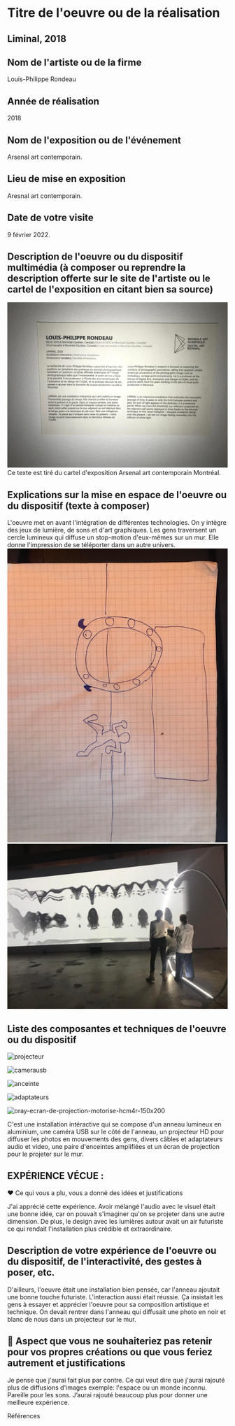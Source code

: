 # Titre de l'oeuvre ou de la réalisation
## Liminal, 2018

## Nom de l'artiste ou de la firme
Louis-Philippe Rondeau

## Année de réalisation
2018

## Nom de l'exposition ou de l'événement
Arsenal art contemporain.

## Lieu de mise en exposition
Aresnal art contemporain.

## Date de votre visite
9 février 2022.

## Description de l'oeuvre ou du dispositif multimédia (à composer ou reprendre la description offerte sur le site de l'artiste ou le cartel de l'exposition en citant bien sa source)

![description_liminal.jpg](photos/description_liminal.jpg)
Ce texte est tiré du cartel d'exposition Arsenal art contemporain Montréal.



## Explications sur la mise en espace de l'oeuvre ou du dispositif (texte à composer)
L'oeuvre met en avant l'intégration de différentes technologies. On y intègre des jeux de lumière, de sons et d'art graphiques. Les gens traversent un cercle lumineux qui diffuse un stop-motion d'eux-mêmes sur un mur. Elle donne l'impression de se téléporter dans un autre univers.
![croquisjpg](photos/croquis.jpg)
![installation.jpg](photos/installation.jpg)

## Liste des composantes et techniques de l'oeuvre ou du dispositif 
![projecteur](https://user-images.githubusercontent.com/89608322/155381223-a35a1365-58c9-4907-a69f-0b77af7bb039.jpeg)

![camerausb](https://user-images.githubusercontent.com/89608322/155382201-d0a2b07c-9b4a-4296-80e3-14f1ef3e9a6d.jpeg)

![anceinte](https://user-images.githubusercontent.com/89608322/155382623-94ed05c8-42bf-44eb-bad3-49f729d19e25.jpeg)


![adaptateurs](https://user-images.githubusercontent.com/89608322/155383066-3dd8cf66-0b3c-4845-bed9-781ff24e3391.jpeg)

![oray-ecran-de-projection-motorise-hcm4r-150x200](https://user-images.githubusercontent.com/89608322/155383937-f6350378-3bf4-4462-bbdb-3a070c5c9dca.jpeg)






C'est une installation intéractive qui se compose d'un anneau lumineux en aluminium, une caméra USB sur le côté de l'anneau, un projecteur HD pour diffuser les photos en mouvements des gens, divers câbles et adaptateurs audio et video, une paire d'enceintes amplifiées et un écran de projection pour le projeter sur le mur.


## EXPÉRIENCE VÉCUE :
❤️ Ce qui vous a plu, vous a donné des idées et justifications

J'ai apprécié cette expérience. Avoir mélangé l'audio avec le visuel était une bonne idée, car on pouvait s'imaginer qu'on se projeter dans une autre dimension. De plus, le design avec les lumières autour avait un air futuriste ce qui rendait l'installation plus crédible et extraordinaire.

 ## Description de votre expérience de l'oeuvre ou du dispositif, de l'interactivité, des gestes à poser, etc.
D'ailleurs, l'oeuvre était une installation bien pensée, car l'anneau ajoutait une bonne touche futuriste.  L'interaction aussi était réussie. Ça insistait les gens à essayer et apprécier l'oeuvre pour sa composition artistique et technique. On devait rentrer dans l'anneau qui diffusait une photo en noir et blanc de nous dans un projecteur sur le mur.
 

## 🤔 Aspect que vous ne souhaiteriez pas retenir pour vos propres créations ou que vous feriez autrement et justifications

Je pense que j'aurai fait plus par contre. Ce qui veut dire que j'aurai rajouté plus de diffusions d'images exemple: l'espace ou un monde inconnu.  Pareille pour les sons. J’aurai rajouté beaucoup plus pour donner une meilleure expérience. 

Références
